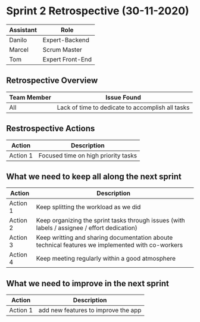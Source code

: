 # Sprint 2 Retrospective  (30-11-2020)

| Assistant  | Role  |  
|---|---|
| Danilo  | Expert-Backend  |   
| Marcel | Scrum Master  |  
| Tom | Expert Front-End |  

## Retrospective Overview

| Team Member  | Issue Found  |  
|---|---|
| All | Lack of time to dedicate to accomplish all tasks |

## Restrospective Actions

| Action  | Description |  
|---|---|
| Action 1  | Focused time on high priority tasks  |   



## What we need to keep all along the next sprint

| Action  | Description |  
|---|---|
| Action 1 | Keep splitting the workload as we did  |   
| Action 2 | Keep organizing the sprint tasks through issues (with labels / assignee / effort dedication)   |   
| Action 3 | Keep writting and sharing documentation aboute technical features we implemented with co-workers  |  
| Action 4 | Keep meeting regularly within a good atmosphere  |


## What we need to improve in the next sprint

| Action  | Description |  
|---|---|
| Action 1  | add new features to improve the app  ||

